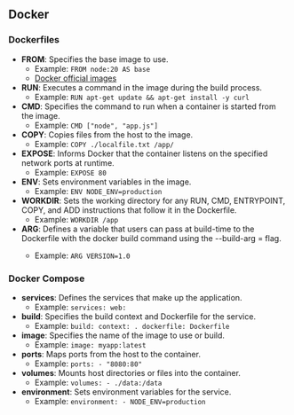## Docker

### Dockerfiles
- **FROM**: Specifies the base image to use.
  - Example: `FROM node:20 AS base`
  - [Docker official images](https://docs.docker.com/docker-hub/image-library/trusted-content/#docker-official-images)
- **RUN**: Executes a command in the image during the build process.
  - Example: `RUN apt-get update && apt-get install -y curl`
- **CMD**: Specifies the command to run when a container is started from the image.
  - Example: `CMD ["node", "app.js"]`
- **COPY**: Copies files from the host to the image.
  - Example: `COPY ./localfile.txt /app/`
- **EXPOSE**: Informs Docker that the container listens on the specified network ports at runtime.
  - Example: `EXPOSE 80`
- **ENV**: Sets environment variables in the image.
  - Example: `ENV NODE_ENV=production`
- **WORKDIR**: Sets the working directory for any RUN, CMD, ENTRYPOINT, COPY, and ADD instructions that follow it in the Dockerfile.
  - Example: `WORKDIR /app`
- **ARG**: Defines a variable that users can pass at build-time to the Dockerfile with the docker build command using the --build-arg <varname>=<value> flag.
  - Example: `ARG VERSION=1.0`

### Docker Compose
- **services**: Defines the services that make up the application.
  - Example: `services: web:`
- **build**: Specifies the build context and Dockerfile for the service.
  - Example: `build: context: . dockerfile: Dockerfile`
- **image**: Specifies the name of the image to use or build.
  - Example: `image: myapp:latest`
- **ports**: Maps ports from the host to the container.
  - Example: `ports: - "8080:80"`
- **volumes**: Mounts host directories or files into the container.
  - Example: `volumes: - ./data:/data`
- **environment**: Sets environment variables for the service.
  - Example: `environment: - NODE_ENV=production`
